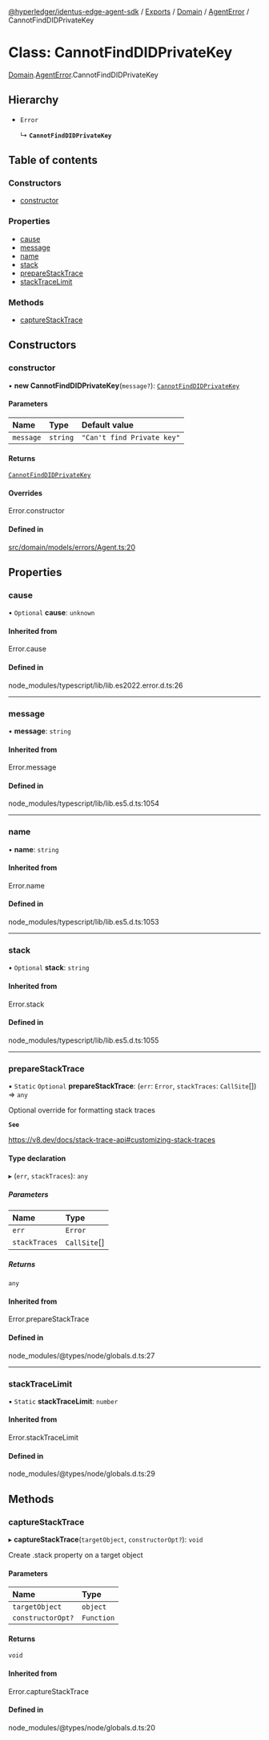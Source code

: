 [@hyperledger/identus-edge-agent-sdk](../README.md) / [Exports](../modules.md) / [Domain](../modules/Domain.md) / [AgentError](../modules/Domain.AgentError.md) / CannotFindDIDPrivateKey

# Class: CannotFindDIDPrivateKey

[Domain](../modules/Domain.md).[AgentError](../modules/Domain.AgentError.md).CannotFindDIDPrivateKey

## Hierarchy

- `Error`

  ↳ **`CannotFindDIDPrivateKey`**

## Table of contents

### Constructors

- [constructor](Domain.AgentError.CannotFindDIDPrivateKey.md#constructor)

### Properties

- [cause](Domain.AgentError.CannotFindDIDPrivateKey.md#cause)
- [message](Domain.AgentError.CannotFindDIDPrivateKey.md#message)
- [name](Domain.AgentError.CannotFindDIDPrivateKey.md#name)
- [stack](Domain.AgentError.CannotFindDIDPrivateKey.md#stack)
- [prepareStackTrace](Domain.AgentError.CannotFindDIDPrivateKey.md#preparestacktrace)
- [stackTraceLimit](Domain.AgentError.CannotFindDIDPrivateKey.md#stacktracelimit)

### Methods

- [captureStackTrace](Domain.AgentError.CannotFindDIDPrivateKey.md#capturestacktrace)

## Constructors

### constructor

• **new CannotFindDIDPrivateKey**(`message?`): [`CannotFindDIDPrivateKey`](Domain.AgentError.CannotFindDIDPrivateKey.md)

#### Parameters

| Name | Type | Default value |
| :------ | :------ | :------ |
| `message` | `string` | `"Can't find Private key"` |

#### Returns

[`CannotFindDIDPrivateKey`](Domain.AgentError.CannotFindDIDPrivateKey.md)

#### Overrides

Error.constructor

#### Defined in

[src/domain/models/errors/Agent.ts:20](https://github.com/hyperledger/identus-edge-agent-sdk-ts/blob/7eadfa3c5dda4c81079844b2a47014b3c9b03dac/src/domain/models/errors/Agent.ts#L20)

## Properties

### cause

• `Optional` **cause**: `unknown`

#### Inherited from

Error.cause

#### Defined in

node_modules/typescript/lib/lib.es2022.error.d.ts:26

___

### message

• **message**: `string`

#### Inherited from

Error.message

#### Defined in

node_modules/typescript/lib/lib.es5.d.ts:1054

___

### name

• **name**: `string`

#### Inherited from

Error.name

#### Defined in

node_modules/typescript/lib/lib.es5.d.ts:1053

___

### stack

• `Optional` **stack**: `string`

#### Inherited from

Error.stack

#### Defined in

node_modules/typescript/lib/lib.es5.d.ts:1055

___

### prepareStackTrace

▪ `Static` `Optional` **prepareStackTrace**: (`err`: `Error`, `stackTraces`: `CallSite`[]) => `any`

Optional override for formatting stack traces

**`See`**

https://v8.dev/docs/stack-trace-api#customizing-stack-traces

#### Type declaration

▸ (`err`, `stackTraces`): `any`

##### Parameters

| Name | Type |
| :------ | :------ |
| `err` | `Error` |
| `stackTraces` | `CallSite`[] |

##### Returns

`any`

#### Inherited from

Error.prepareStackTrace

#### Defined in

node_modules/@types/node/globals.d.ts:27

___

### stackTraceLimit

▪ `Static` **stackTraceLimit**: `number`

#### Inherited from

Error.stackTraceLimit

#### Defined in

node_modules/@types/node/globals.d.ts:29

## Methods

### captureStackTrace

▸ **captureStackTrace**(`targetObject`, `constructorOpt?`): `void`

Create .stack property on a target object

#### Parameters

| Name | Type |
| :------ | :------ |
| `targetObject` | `object` |
| `constructorOpt?` | `Function` |

#### Returns

`void`

#### Inherited from

Error.captureStackTrace

#### Defined in

node_modules/@types/node/globals.d.ts:20
